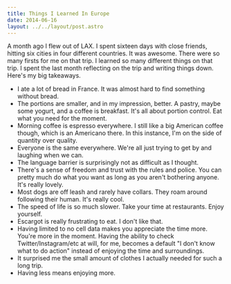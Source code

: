 ```yaml
---
title: Things I Learned In Europe
date: 2014-06-16
layout: ../../layout/post.astro
---
```


A month ago I flew out of LAX. I spent sixteen days with close friends, hitting six cities in four different countries. It was awesome. There were so many firsts for me on that trip. I learned so many different things on that trip. I spent the last month reflecting on the trip and writing things down. Here's my big takeaways.

-   I ate a lot of bread in France. It was almost hard to find something without bread.
-   The portions are smaller, and in my impression, better. A pastry, maybe some yogurt, and a coffee is breakfast. It's all about portion control. Eat what you need for the moment.
-   Morning coffee is espresso everywhere. I still like a big American coffee though, which is an Americano there. In this instance, I'm on the side of quantity over quality.
-   Everyone is the same everywhere. We're all just trying to get by and laughing when we can.
-   The language barrier is surprisingly not as difficult as I thought.
-   There's a sense of freedom and trust with the rules and police. You can pretty much do what you want as long as you aren't bothering anyone. It's really lovely.
-   Most dogs are off leash and rarely have collars. They roam around following their human. It's really cool.
-   The speed of life is so much slower. Take your time at restaurants. Enjoy yourself.
-   Escargot is really frustrating to eat. I don't like that.
-   Having limited to no cell data makes you appreciate the time more. You're more in the moment. Having the ability to check Twitter/Instagram/etc at will, for me, becomes a default "I don't know what to do action" instead of enjoying the time and surroundings.
-   It surprised me the small amount of clothes I actually needed for such a long trip.
-   Having less means enjoying more.
